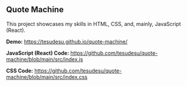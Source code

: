 ## Quote Machine

This project showcases my skills in HTML, CSS, and, mainly, JavaScript (React).

**Demo:** https://tesudesu.github.io/quote-machine/

**JavaScript (React) Code:** https://github.com/tesudesu/quote-machine/blob/main/src/index.js

**CSS Code:** https://github.com/tesudesu/quote-machine/blob/main/src/index.css

